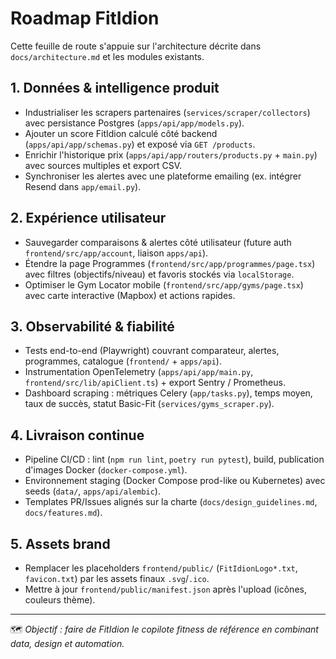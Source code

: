 # Roadmap FitIdion

Cette feuille de route s'appuie sur l'architecture décrite dans `docs/architecture.md` et les modules existants.

## 1. Données & intelligence produit

- Industrialiser les scrapers partenaires (`services/scraper/collectors`) avec persistance Postgres (`apps/api/app/models.py`).
- Ajouter un score FitIdion calculé côté backend (`apps/api/app/schemas.py`) et exposé via `GET /products`.
- Enrichir l'historique prix (`apps/api/app/routers/products.py` + `main.py`) avec sources multiples et export CSV.
- Synchroniser les alertes avec une plateforme emailing (ex. intégrer Resend dans `app/email.py`).

## 2. Expérience utilisateur

- Sauvegarder comparaisons & alertes côté utilisateur (future auth `frontend/src/app/account`, liaison `apps/api`).
- Étendre la page Programmes (`frontend/src/app/programmes/page.tsx`) avec filtres (objectifs/niveau) et favoris stockés via `localStorage`.
- Optimiser le Gym Locator mobile (`frontend/src/app/gyms/page.tsx`) avec carte interactive (Mapbox) et actions rapides.

## 3. Observabilité & fiabilité

- Tests end-to-end (Playwright) couvrant comparateur, alertes, programmes, catalogue (`frontend/` + `apps/api`).
- Instrumentation OpenTelemetry (`apps/api/app/main.py`, `frontend/src/lib/apiClient.ts`) + export Sentry / Prometheus.
- Dashboard scraping : métriques Celery (`app/tasks.py`), temps moyen, taux de succès, statut Basic-Fit (`services/gyms_scraper.py`).

## 4. Livraison continue

- Pipeline CI/CD : lint (`npm run lint`, `poetry run pytest`), build, publication d'images Docker (`docker-compose.yml`).
- Environnement staging (Docker Compose prod-like ou Kubernetes) avec seeds (`data/`, `apps/api/alembic`).
- Templates PR/Issues alignés sur la charte (`docs/design_guidelines.md`, `docs/features.md`).

## 5. Assets brand

- Remplacer les placeholders `frontend/public/` (`FitIdionLogo*.txt`, `favicon.txt`) par les assets finaux `.svg`/`.ico`.
- Mettre à jour `frontend/public/manifest.json` après l'upload (icônes, couleurs thème).

---

🗺️ *Objectif : faire de FitIdion le copilote fitness de référence en combinant data, design et automation.*
